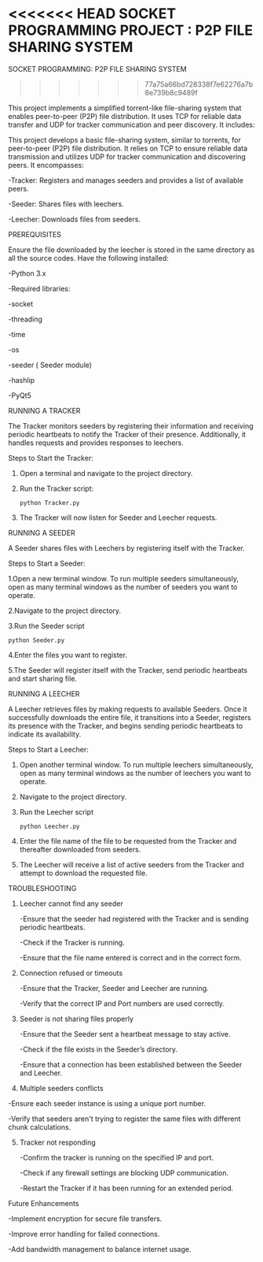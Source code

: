 <<<<<<< HEAD
SOCKET PROGRAMMING PROJECT : P2P FILE SHARING SYSTEM
=======
SOCKET PROGRAMMING: P2P FILE SHARING SYSTEM
>>>>>>> 77a75a66bd728338f7e62276a7b8e739b8c9489f

This project implements a simplified torrent-like file-sharing system that enables peer-to-peer (P2P) file distribution. It uses TCP for reliable data transfer and UDP for tracker communication and peer discovery. It includes:

This project develops a basic file-sharing system, similar to torrents, for peer-to-peer (P2P) file distribution. It relies on TCP to ensure reliable data transmission and utilizes UDP for tracker communication and discovering peers. It encompasses: 

 -Tracker: Registers and manages seeders and provides a list of available peers.  

 -Seeder: Shares files with leechers. 

 -Leecher: Downloads files from seeders.  

PREREQUISITES

Ensure the file downloaded by the leecher is stored in the same directory as all the source codes. Have the following installed: 

  -Python 3.x 

  -Required libraries: 

  -socket 

  -threading 

  -time  

  -os 

  -seeder ( Seeder module) 

  -hashlip 

  -PyQt5 

RUNNING A TRACKER

The Tracker monitors seeders by registering their information and receiving periodic heartbeats to notify the Tracker of their presence. Additionally, it handles requests and provides responses to leechers. 

Steps to Start the Tracker: 

 1. Open a terminal and navigate to the project directory. 

 2. Run the Tracker script: 

        python Tracker.py 

 3. The Tracker will now listen for Seeder and Leecher requests. 

RUNNING A SEEDER

A Seeder shares files with Leechers by registering itself with the Tracker. 

Steps to Start a Seeder: 

 1.Open a new terminal window. To run multiple seeders simultaneously, open as many terminal windows as the number of seeders you want to operate. 

 2.Navigate to the project directory. 

 3.Run the Seeder script  

    python Seeder.py 

 4.Enter the files you want to register. 

 5.The Seeder will register itself with the Tracker, send periodic heartbeats and start sharing file. 

RUNNING A LEECHER

A Leecher retrieves files by making requests to available Seeders. Once it successfully downloads the entire file, it transitions into a Seeder, registers its presence with the Tracker, and begins sending periodic heartbeats to indicate its availability. 

Steps to Start a Leecher: 

 1. Open another terminal window. To run multiple leechers simultaneously, open as many terminal windows as the number of leechers you want to operate. 

 2. Navigate to the project directory. 

 3. Run the Leecher script 

        python Leecher.py 

 4. Enter the file name of the file to be requested from the Tracker and thereafter downloaded from seeders. 

 5. The Leecher will receive a list of active seeders from the Tracker and attempt to download the requested file. 

TROUBLESHOOTING

1. Leecher cannot find any seeder 

   -Ensure that the seeder had registered with the Tracker and is sending periodic heartbeats. 

   -Check if the Tracker is running. 

   -Ensure that the file name entered is correct and in the correct form. 

 2. Connection refused or timeouts 

    -Ensure that the Tracker, Seeder and Leecher are running. 

    -Verify that the correct IP and Port numbers are used correctly. 

 
3. Seeder is not sharing files properly 

   -Ensure that the Seeder sent a heartbeat message to stay active. 

   -Check if the file exists in the Seeder’s directory. 

   -Ensure that a connection has been established between the Seeder and Leecher. 

 
 4. Multiple seeders conflicts 

   -Ensure each seeder instance is using a unique port number. 

   -Verify that seeders aren't trying to register the same files with different chunk calculations. 

 
5. Tracker not responding 

   -Confirm the tracker is running on the specified IP and port. 

   -Check if any firewall settings are blocking UDP communication. 

   -Restart the Tracker if it has been running for an extended period. 

 

Future Enhancements 

-Implement encryption for secure file transfers. 

-Improve error handling for failed connections. 

-Add bandwidth management to balance internet usage. 

 

